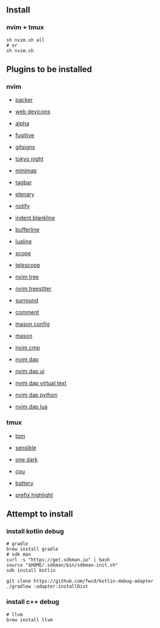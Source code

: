 ## Install

### nvim + tmux
```shell
sh nvim.sh all
# or
sh nvim.sh
```

## Plugins to be installed

### nvim

- [packer](https://github.com/wbthomason/packer.nvim)

- [web devicons](https://github.com/kyazdani42/nvim-web-devicons)

- [alpha](https://github.com/goolord/alpha-nvim)

- [fugitive](https://github.com/tpope/vim-fugitive)

- [gitsigns](https://github.com/lewis6991/gitsigns.nvim)

- [tokyo night](https://github.com/folke/tokyonight.nvim)

- [minimap](https://github.com/wfxr/minimap.vim)

- [tagbar](https://github.com/preservim/tagbar)

- [plenary](https://github.com/nvim-lua/plenary.nvim)

- [notify](https://github.com/rcarriga/nvim-notify)

- [indent blankline](https://github.com/lukas-reineke/indent-blankline.nvim)

- [bufferline](https://github.com/akinsho/bufferline.nvim)

- [lualine](https://github.com/nvim-lualine/lualine.nvim)

- [scope](https://github.com/tiagovla/scope.nvim)

- [telescope](https://github.com/nvim-telescope/telescope.nvim)

- [nvim tree](https://github.com/kyazdani42/nvim-tree.lua) 

- [nvim treesitter](https://github.com/nvim-treesitter/nvim-treesitter)

- [surround](https://github.com/kylechui/nvim-surround)

- [comment](https://github.com/numToStr/Comment.nvim)

- [mason config](https://github.com/williamboman/mason-lspconfig.nvim)

- [mason](https://github.com/williamboman/mason.nvim)

- [nvim cmp](https://github.com/hrsh7th/nvim-cmp)

- [nvim dap](https://github.com/mfussenegger/nvim-dap)

- [nvim dap ui](https://github.com/rcarriga/nvim-dap-ui)

- [nvim dap virtual text](https://github.com/theHamsta/nvim-dap-virtual-text)

- [nvim dap python](https://github.com/mfussenegger/nvim-dap-python)

- [nvim dap lua](https://github.com/jbyuki/one-small-step-for-vimkind)

### tmux

- [tpm](https://github.com/tmux-plugins/tpm)

- [sensible](https://github.com/tmux-plugins/tmux-sensible)

- [one dark](https://github.com/odedlaz/tmux-onedark-theme)

- [cpu](https://github.com/tmux-plugins/tmux-cpu)

- [battery](https://github.com/tmux-plugins/tmux-battery)

- [prefix highlight](https://github.com/tmux-plugins/tmux-prefix-highlight)

## Attempt to install

### install kotlin debug
```shell
# gradle
brew install gradle
# sdk man
curl -s "https://get.sdkman.io" | bash
source "$HOME/.sdkman/bin/sdkman-init.sh"
sdk install kotlin

git clone https://github.com/fwcd/kotlin-debug-adapter
./gradlew :adapter:installDist
```

### install c++ debug
```shell
# llvm
brew install llvm
```
